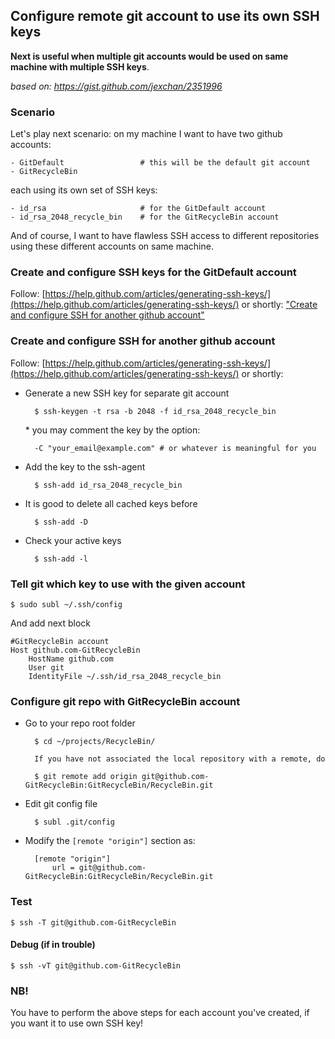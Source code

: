 ## Configure remote git account to use its own SSH keys

**Next is useful when multiple git accounts would be used on same machine
with multiple SSH keys**.

_based on: https://gist.github.com/jexchan/2351996_

### Scenario

Let's play next scenario: on my machine I want to have two github accounts:

    - GitDefault                 # this will be the default git account
    - GitRecycleBin

each using its own set of SSH keys:

    - id_rsa                     # for the GitDefault account
    - id_rsa_2048_recycle_bin    # for the GitRecycleBin account

And of course, I want to have flawless SSH access to different repositories
using these different accounts on same machine.

### Create and configure SSH keys for the **GitDefault** account

Follow: [https://help.github.com/articles/generating-ssh-keys/](https://help.github.com/articles/generating-ssh-keys/)
or shortly: ["Create and configure SSH for another github account"](#create-and-configure-ssh-for-another-github-account)

### Create and configure SSH for another github account

Follow: [https://help.github.com/articles/generating-ssh-keys/](https://help.github.com/articles/generating-ssh-keys/)
or shortly:

- Generate a new SSH key for separate git account

        $ ssh-keygen -t rsa -b 2048 -f id_rsa_2048_recycle_bin

    \* you may comment the key by the option:

        -C "your_email@example.com" # or whatever is meaningful for you

- Add the key to the ssh-agent

        $ ssh-add id_rsa_2048_recycle_bin

- It is good to delete all cached keys before

        $ ssh-add -D

- Check your active keys

        $ ssh-add -l

### Tell git which key to use with the given account

    $ sudo subl ~/.ssh/config

And add next block

    #GitRecycleBin account
    Host github.com-GitRecycleBin
        HostName github.com
        User git
        IdentityFile ~/.ssh/id_rsa_2048_recycle_bin

### Configure git repo with GitRecycleBin account

- Go to your repo root folder

        $ cd ~/projects/RecycleBin/

        If you have not associated the local repository with a remote, do

        $ git remote add origin git@github.com-GitRecycleBin:GitRecycleBin/RecycleBin.git

- Edit git config file

        $ subl .git/config

- Modify the `[remote "origin"]` section as:

        [remote "origin"]
            url = git@github.com-GitRecycleBin:GitRecycleBin/RecycleBin.git

### Test

    $ ssh -T git@github.com-GitRecycleBin

#### Debug (if in trouble)

    $ ssh -vT git@github.com-GitRecycleBin

### **NB!**

You have to perform the above steps for each account you've created,
if you want it to use own SSH key!
